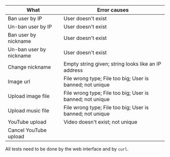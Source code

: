 What                    | Error causes
------------------------|----------------------------------------------------
Ban user by IP          | User doesn't exist
Un-ban user by IP       | User doesn't exist
Ban user by nickname    | User doesn't exist
Un-ban user by nickname | User doesn't exist
Change nickname         | Empty string given; string looks like an IP address
Image url               | File wrong type; File too big; User is banned; not unique
Upload image file       | File wrong type; File too big; User is banned; not unique
Upload music file       | File wrong type; File too big; User is banned; not unique
YouTube upload          | Video doesn't exist; not unique
Cancel YouTube upload   |

All tests need to be done by the web interface and by `curl`.